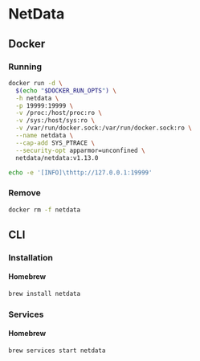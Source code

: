 # NetData

## Docker

### Running

```sh
docker run -d \
  $(echo "$DOCKER_RUN_OPTS") \
  -h netdata \
  -p 19999:19999 \
  -v /proc:/host/proc:ro \
  -v /sys:/host/sys:ro \
  -v /var/run/docker.sock:/var/run/docker.sock:ro \
  --name netdata \
  --cap-add SYS_PTRACE \
  --security-opt apparmor=unconfined \
  netdata/netdata:v1.13.0
```

```sh
echo -e '[INFO]\thttp://127.0.0.1:19999'
```

### Remove

```sh
docker rm -f netdata
```

## CLI

### Installation

#### Homebrew

```sh
brew install netdata
```

### Services

#### Homebrew

```sh
brew services start netdata
```
